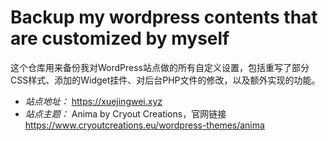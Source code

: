 # Backup my wordpress contents that are customized by myself

这个仓库用来备份我对WordPress站点做的所有自定义设置，包括重写了部分CSS样式、添加的Widget挂件、对后台PHP文件的修改，以及额外实现的功能。
* *站点地址：* <https://xuejingwei.xyz>
* *站点主题：* Anima by Cryout Creations，官网链接<https://www.cryoutcreations.eu/wordpress-themes/anima>